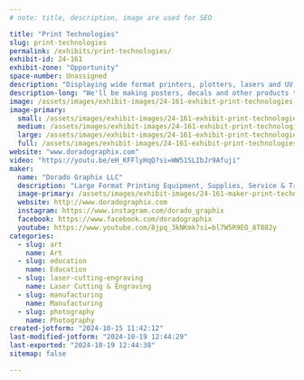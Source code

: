 ```yaml
---
# note: title, description, image are used for SEO

title: "Print Technologies"
slug: print-technologies
permalink: /exhibits/print-technologies/
exhibit-id: 24-161
exhibit-zone: "Opportunity"
space-number: Unassigned
description: "Displaying wide format printers, plotters, lasers and UV printers. "
description-long: "We'll be making posters, decals and other products to hand out - We'll demonstrate how to use these technologies and how they might assist Makers as they build their ideas."
image: /assets/images/exhibit-images/24-161-exhibit-print-technologies-img-4394-large.JPG
image-primary: 
  small: /assets/images/exhibit-images/24-161-exhibit-print-technologies-img-4394-small.JPG
  medium: /assets/images/exhibit-images/24-161-exhibit-print-technologies-img-4394-medium.JPG
  large: /assets/images/exhibit-images/24-161-exhibit-print-technologies-img-4394-large.JPG
  full: /assets/images/exhibit-images/24-161-exhibit-print-technologies-img-4394-full.JPG
website: "www.doradographix.com"
video: "https://youtu.be/eH_KFFlyHqQ?si=WW51SLIbJr9Afuji"
maker: 
  name: "Dorado Graphix LLC"
  description: "Large Format Printing Equipment, Supplies, Service & Training. We'll be printing posters, decals & demonstrating laser cutting and UV dimensional printing."
  image-primary: /assets/images/exhibit-images/24-161-maker-print-technologies-new-dorado-logo-url-medium.jpg
  website: http://www.doradographix.com
  instagram: https://www.instagram.com/dorado_graphix
  facebook: https://www.facebook.com/doradographix
  youtube: https://www.youtube.com/8jpq_3kNKmk?si=bl7W5R9EO_8T082y
categories: 
  - slug: art
    name: Art
  - slug: education
    name: Education
  - slug: laser-cutting-engraving
    name: Laser Cutting & Engraving
  - slug: manufacturing
    name: Manufacturing
  - slug: photography
    name: Photography
created-jotform: "2024-10-15 11:42:12"
last-modified-jotform: "2024-10-19 12:44:29"
last-exported: "2024-10-19 12:44:38"
sitemap: false

---
```

